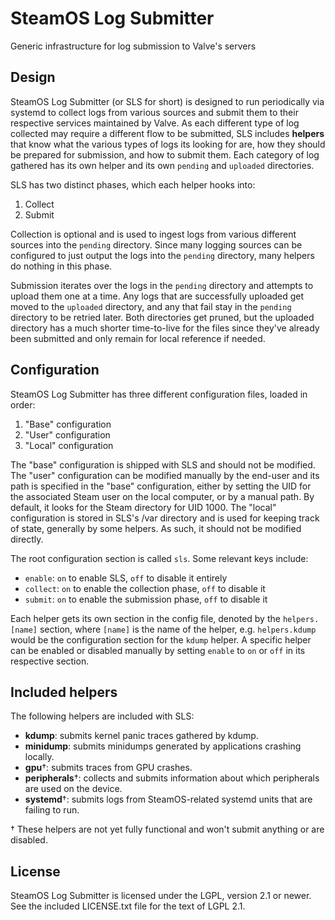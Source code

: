 # SteamOS Log Submitter

Generic infrastructure for log submission to Valve's servers

## Design

SteamOS Log Submitter (or SLS for short) is designed to run periodically via
systemd to collect logs from various sources and submit them to their
respective services maintained by Valve. As each different type of log
collected may require a different flow to be submitted, SLS includes
**helpers** that know what the various types of logs its looking for are, how
they should be prepared for submission, and how to submit them. Each category
of log gathered has its own helper and its own `pending` and `uploaded`
directories.

SLS has two distinct phases, which each helper hooks into:

1. Collect
2. Submit

Collection is optional and is used to ingest logs from various different
sources into the `pending` directory. Since many logging sources can be
configured to just output the logs into the `pending` directory, many helpers
do nothing in this phase.

Submission iterates over the logs in the `pending` directory and attempts to
upload them one at a time. Any logs that are successfully uploaded get moved to
the `uploaded` directory, and any that fail stay in the `pending` directory to
be retried later. Both directories get pruned, but the uploaded directory has a
much shorter time-to-live for the files since they've already been submitted
and only remain for local reference if needed.

## Configuration

SteamOS Log Submitter has three different configuration files, loaded in order:

1. "Base" configuration
2. "User" configuration
3. "Local" configuration

The "base" configuration is shipped with SLS and should not be modified. The
"user" configuration can be modified manually by the end-user and its path is
specified in the "base" configuration, either by setting the UID for the
associated Steam user on the local computer, or by a manual path. By default,
it looks for the Steam directory for UID 1000. The "local" configuration is
stored in SLS's /var directory and is used for keeping track of state,
generally by some helpers. As such, it should not be modified directly.

The root configuration section is called `sls`. Some relevant keys include:

* `enable`: `on` to enable SLS, `off` to disable it entirely
* `collect`: `on` to enable the collection phase, `off` to disable it
* `submit`: `on` to enable the submission phase, `off` to disable it

Each helper gets its own section in the config file, denoted by the
`helpers.[name]` section, where `[name]` is the name of the helper, e.g.
`helpers.kdump` would be the configuration section for the `kdump` helper. A
specific helper can be enabled or disabled manually by setting `enable` to `on`
or `off` in its respective section.

## Included helpers

The following helpers are included with SLS:

* **kdump**: submits kernel panic traces gathered by kdump.
* **minidump**: submits minidumps generated by applications crashing locally.
* **gpu**†: submits traces from GPU crashes.
* **peripherals**†: collects and submits information about which peripherals
  are used on the device.
* **systemd**†: submits logs from SteamOS-related systemd units that are
  failing to run.

† These helpers are not yet fully functional and won't submit anything or are
disabled.

## License

SteamOS Log Submitter is licensed under the LGPL, version 2.1 or newer. See
the included LICENSE.txt file for the text of LGPL 2.1.
